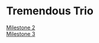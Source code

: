 
# Tremendous Trio

[Milestone 2](https://samgwolfe12.github.io/Tremendous-Trio/milestone2.md) 
<br>
[Milestone 3](https://samgwolfe12.github.io/Tremendous-Trio/milestone3.md)


<!--/*

```markdown
Syntax highlighted code block

# Header 1
## Header 2
### Header 3

- Bulleted
- List

1. Numbered
2. List

**Bold** and _Italic_ and `Code` text

[Link](url) and ![Image](src)
```
*/
-->

